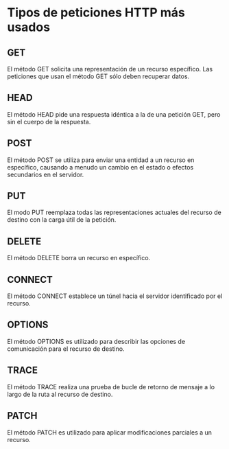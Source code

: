 # Tipos de peticiones HTTP más usados
## GET
El método GET  solicita una representación de un recurso específico. Las peticiones que usan el método GET sólo deben recuperar datos.
## HEAD
El método HEAD pide una respuesta idéntica a la de una petición GET, pero sin el cuerpo de la respuesta.
## POST
El método POST se utiliza para enviar una entidad a un recurso en específico, causando a menudo un cambio en el estado o efectos secundarios en el servidor.
## PUT
El modo PUT reemplaza todas las representaciones actuales del recurso de destino con la carga útil de la petición.
## DELETE
El método DELETE borra un recurso en específico.
## CONNECT
El método CONNECT establece un túnel hacia el servidor identificado por el recurso.
## OPTIONS
El método OPTIONS es utilizado para describir las opciones de comunicación para el recurso de destino.
## TRACE
El método TRACE realiza una prueba de bucle de retorno de mensaje a lo largo de la ruta al recurso de destino.
## PATCH
El método PATCH es utilizado para aplicar modificaciones parciales a un recurso.